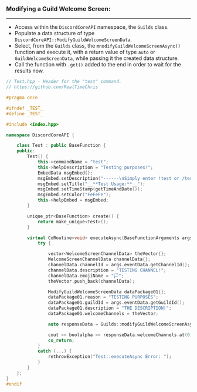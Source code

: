 ### **Modifying a Guild Welcome Screen:**
---
- Access within the `DiscordCoreAPI` namespace, the `Guilds` class.
- Populate a data structure of type `DiscordCoreAPI::ModifyGuildWelcomeScreenData`.
- Select, from the `Guilds` class, the `mnodifyGuildWelcomeScreenAsync()` function and execute it, with a return value of type `auto` or `GuildWelcomeScreenData`, while passing it the created data structure.
- Call the function with `.get()` added to the end in order to wait for the results now.

```cpp
// Test.hpp - Header for the "test" command.
// https://github.com/RealTimeChris

#pragma once

#ifndef _TEST_
#define _TEST_

#include <Index.hpp>

namespace DiscordCoreAPI {

	class Test : public BaseFunction {
	public:
		Test() {
			this->commandName = "test";
			this->helpDescription = "Testing purposes!";
			EmbedData msgEmbed{};
			msgEmbed.setDescription("------\nSimply enter !test or /test!\n------");
			msgEmbed.setTitle("__**Test Usage:**__");
			msgEmbed.setTimeStamp(getTimeAndDate());
			msgEmbed.setColor("FeFeFe");
			this->helpEmbed = msgEmbed;
		}

		unique_ptr<BaseFunction> create() {
			return make_unique<Test>();
		}

		virtual CoRoutine<void> executeAsync(BaseFunctionArguments args) {
			try {

				vector<WelcomeScreenChannelData> theVector{};
				WelcomeScreenChannelData channelData{};
				channelData.channelId = args.eventData.getChannelId();
				channelData.description = "TESTING CHANNEL!";
				channelData.emojiName = "🏳";
				theVector.push_back(channelData);

				ModifyGuildWelcomeScreenData dataPackage01{};
				dataPackage01.reason = "TESTING PURPOSES";
				dataPackage01.guildId = args.eventData.getGuildId();
				dataPackage01.description = "THE DESCRIPTION!";
				dataPackage01.welcomeChannels = theVector;

				auto responseData = Guilds::modifyGuildWelcomeScreenAsync(dataPackage01).get();

				cout << boolalpha << responseData.welcomeChannels.at(0).channelId << endl;
				co_return;
			}
			catch (...) {
				rethrowException("Test::executeAsync Error: ");
			}
		}
	};
}
#endif
```
